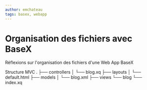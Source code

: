 ```yaml
---
author: emchateau
tags: basex, webapp
---
```


Organisation des fichiers avec BaseX
========

Réflexions sur l'organisation des fichiers d'une Web App BaseX

Structure MVC
.
    ├── controllers
    │   └── blog.xq
    ├── layouts
    │   └── default.html
    ├── models
    │   └── blog.xml
    ├── views
        └── blog
            └── index.xq
            
